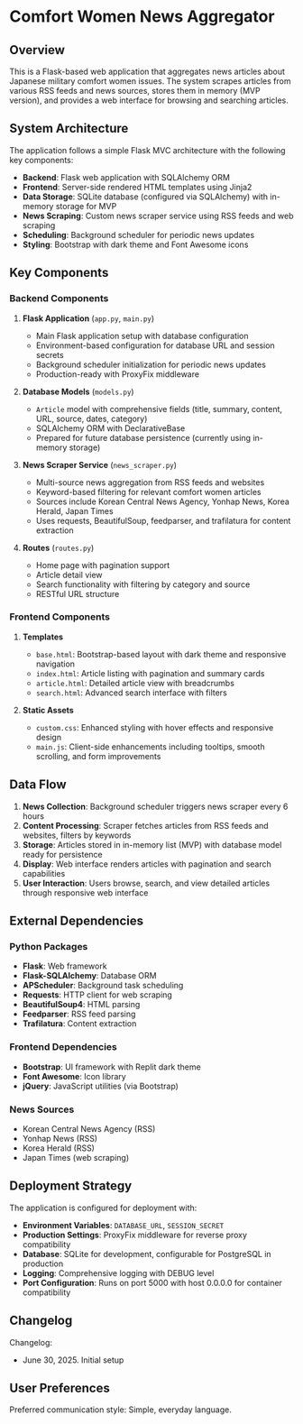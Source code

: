 # Comfort Women News Aggregator

## Overview

This is a Flask-based web application that aggregates news articles about Japanese military comfort women issues. The system scrapes articles from various RSS feeds and news sources, stores them in memory (MVP version), and provides a web interface for browsing and searching articles.

## System Architecture

The application follows a simple Flask MVC architecture with the following key components:

- **Backend**: Flask web application with SQLAlchemy ORM
- **Frontend**: Server-side rendered HTML templates using Jinja2
- **Data Storage**: SQLite database (configured via SQLAlchemy) with in-memory storage for MVP
- **News Scraping**: Custom news scraper service using RSS feeds and web scraping
- **Scheduling**: Background scheduler for periodic news updates
- **Styling**: Bootstrap with dark theme and Font Awesome icons

## Key Components

### Backend Components

1. **Flask Application** (`app.py`, `main.py`)
   - Main Flask application setup with database configuration
   - Environment-based configuration for database URL and session secrets
   - Background scheduler initialization for periodic news updates
   - Production-ready with ProxyFix middleware

2. **Database Models** (`models.py`)
   - `Article` model with comprehensive fields (title, summary, content, URL, source, dates, category)
   - SQLAlchemy ORM with DeclarativeBase
   - Prepared for future database persistence (currently using in-memory storage)

3. **News Scraper Service** (`news_scraper.py`)
   - Multi-source news aggregation from RSS feeds and websites
   - Keyword-based filtering for relevant comfort women articles
   - Sources include Korean Central News Agency, Yonhap News, Korea Herald, Japan Times
   - Uses requests, BeautifulSoup, feedparser, and trafilatura for content extraction

4. **Routes** (`routes.py`)
   - Home page with pagination support
   - Article detail view
   - Search functionality with filtering by category and source
   - RESTful URL structure

### Frontend Components

1. **Templates**
   - `base.html`: Bootstrap-based layout with dark theme and responsive navigation
   - `index.html`: Article listing with pagination and summary cards
   - `article.html`: Detailed article view with breadcrumbs
   - `search.html`: Advanced search interface with filters

2. **Static Assets**
   - `custom.css`: Enhanced styling with hover effects and responsive design
   - `main.js`: Client-side enhancements including tooltips, smooth scrolling, and form improvements

## Data Flow

1. **News Collection**: Background scheduler triggers news scraper every 6 hours
2. **Content Processing**: Scraper fetches articles from RSS feeds and websites, filters by keywords
3. **Storage**: Articles stored in in-memory list (MVP) with database model ready for persistence
4. **Display**: Web interface renders articles with pagination and search capabilities
5. **User Interaction**: Users browse, search, and view detailed articles through responsive web interface

## External Dependencies

### Python Packages
- **Flask**: Web framework
- **Flask-SQLAlchemy**: Database ORM
- **APScheduler**: Background task scheduling
- **Requests**: HTTP client for web scraping
- **BeautifulSoup4**: HTML parsing
- **Feedparser**: RSS feed parsing
- **Trafilatura**: Content extraction

### Frontend Dependencies
- **Bootstrap**: UI framework with Replit dark theme
- **Font Awesome**: Icon library
- **jQuery**: JavaScript utilities (via Bootstrap)

### News Sources
- Korean Central News Agency (RSS)
- Yonhap News (RSS)
- Korea Herald (RSS)
- Japan Times (web scraping)

## Deployment Strategy

The application is configured for deployment with:

- **Environment Variables**: `DATABASE_URL`, `SESSION_SECRET`
- **Production Settings**: ProxyFix middleware for reverse proxy compatibility
- **Database**: SQLite for development, configurable for PostgreSQL in production
- **Logging**: Comprehensive logging with DEBUG level
- **Port Configuration**: Runs on port 5000 with host 0.0.0.0 for container compatibility

## Changelog

Changelog:
- June 30, 2025. Initial setup

## User Preferences

Preferred communication style: Simple, everyday language.